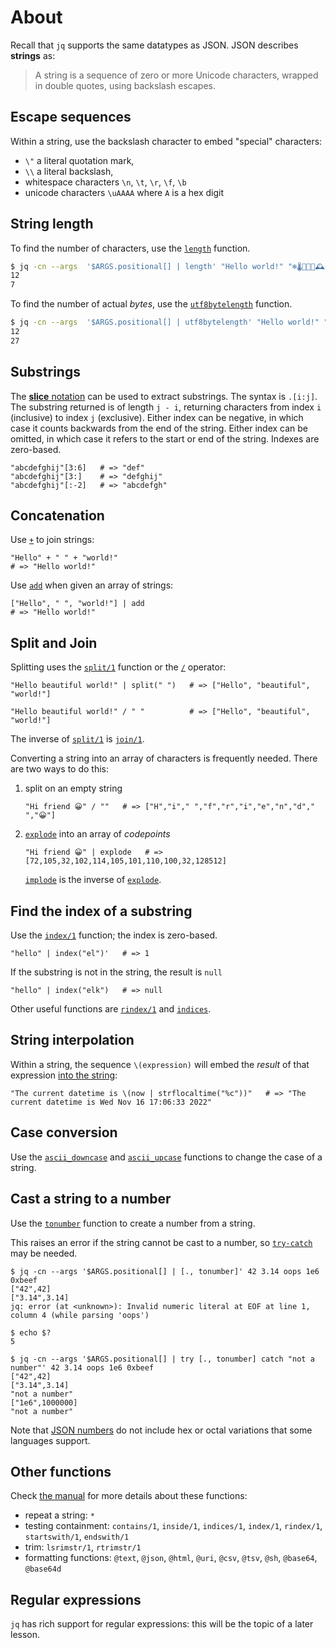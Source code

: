 # About

Recall that `jq` supports the same datatypes as JSON.
JSON describes **strings** as:

> A string is a sequence of zero or more Unicode characters, wrapped in double quotes, using backslash escapes.

## Escape sequences

Within a string, use the backslash character to embed "special" characters:

- `\"` a literal quotation mark,
- `\\` a literal backslash,
- whitespace characters `\n`, `\t`, `\r`, `\f`, `\b`
- unicode characters `\uAAAA` where `A` is a hex digit

## String length

To find the number of characters, use the [`length`][length] function.

```sh
$ jq -cn --args  '$ARGS.positional[] | length' "Hello world!" "❄🌡🤧🤒🏥🕰😀"
12
7
```

To find the number of actual _bytes_, use the [`utf8bytelength`][utf8bytelength] function.

```sh
$ jq -cn --args  '$ARGS.positional[] | utf8bytelength' "Hello world!" "❄🌡🤧🤒🏥🕰😀"
12
27
```

## Substrings

The [**slice** notation][slice] can be used to extract substrings.
The syntax is `.[i:j]`.
The substring returned is of length `j - i`, returning characters from index `i` (inclusive) to index `j` (exclusive).
Either index can be negative, in which case it counts backwards from the end of the string.
Either index can be omitted, in which case it refers to the start or end of the string.
Indexes are zero-based.

```jq
"abcdefghij"[3:6]   # => "def"
"abcdefghij"[3:]    # => "defghij"
"abcdefghij"[:-2]   # => "abcdefgh"
```

## Concatenation

Use [`+`][+] to join strings:

```jq
"Hello" + " " + "world!"
# => "Hello world!"
```

Use [`add`][add] when given an array of strings:

```jq
["Hello", " ", "world!"] | add
# => "Hello world!"
```

## Split and Join

Splitting uses the [`split/1`][split/1] function or the [`/`][/] operator:

```jq
"Hello beautiful world!" | split(" ")   # => ["Hello", "beautiful", "world!"]
```

```jq
"Hello beautiful world!" / " "          # => ["Hello", "beautiful", "world!"]
```

The inverse of [`split/1`][split/1] is [`join/1`][join/1].

Converting a string into an array of characters is frequently needed.
There are two ways to do this:

1. split on an empty string

   ```jq
   "Hi friend 😀" / ""   # => ["H","i"," ","f","r","i","e","n","d"," ","😀"]
   ```

1. [`explode`][explode] into an array of _codepoints_

   ```jq
   "Hi friend 😀" | explode   # => [72,105,32,102,114,105,101,110,100,32,128512]
   ```

   [`implode`][implode] is the inverse of [`explode`][explode].

## Find the index of a substring

Use the [`index/1`][index/1] function; the index is zero-based.

```jq
"hello" | index("el")'   # => 1
```

If the substring is not in the string, the result is `null`

```jq
"hello" | index("elk")   # => null
```

Other useful functions are [`rindex/1`][index/1] and [`indices`][indices].

## String interpolation

Within a string, the sequence `\(expression)` will embed the _result_ of that expression [into the string][interpolate]:

```jq
"The current datetime is \(now | strflocaltime("%c"))"   # => "The current datetime is Wed Nov 16 17:06:33 2022"
```

## Case conversion

Use the [`ascii_downcase`][ascii_downcase] and [`ascii_upcase`][ascii_downcase] functions to change the case of a string.

## Cast a string to a number

Use the [`tonumber`][tonumber] function to create a number from a string.

This raises an error if the string cannot be cast to a number, so [`try-catch`][try-catch] may be needed.

```jq
$ jq -cn --args '$ARGS.positional[] | [., tonumber]' 42 3.14 oops 1e6 0xbeef
["42",42]
["3.14",3.14]
jq: error (at <unknown>): Invalid numeric literal at EOF at line 1, column 4 (while parsing 'oops')

$ echo $?
5

$ jq -cn --args '$ARGS.positional[] | try [., tonumber] catch "not a number"' 42 3.14 oops 1e6 0xbeef
["42",42]
["3.14",3.14]
"not a number"
["1e6",1000000]
"not a number"
```

Note that [JSON numbers][json-numbers] do not include hex or octal variations that some languages support.

## Other functions

Check [the manual][manual] for more details about these functions:

- repeat a string: `*`
- testing containment: `contains/1`, `inside/1`, `indices/1`, `index/1`, `rindex/1`, `startswith/1`, `endswith/1`
- trim: `lsrimstr/1`, `rtrimstr/1`
- formatting functions: `@text`, `@json`, `@html`, `@uri`, `@csv`, `@tsv`, `@sh`, `@base64`, `@base64d`

## Regular expressions

`jq` has rich support for regular expressions: this will be the topic of a later lesson.

[manual]: https://jqlang.github.io/jq/manual/v1.7/
[interpolate]: https://jqlang.github.io/jq/manual/v1.7/#string-interpolation
[length]: https://jqlang.github.io/jq/manual/v1.7/#length
[utf8bytelength]: https://jqlang.github.io/jq/manual/v1.7/#utf8bytelength
[+]: https://jqlang.github.io/jq/manual/v1.7/#addition
[/]: https://jqlang.github.io/jq/manual/v1.7/#multiplication-division-modulo
[add]: https://jqlang.github.io/jq/manual/v1.7/#add
[split/1]: https://jqlang.github.io/jq/manual/v1.7/#split-1
[join/1]: https://jqlang.github.io/jq/manual/v1.7/#join
[explode]: https://jqlang.github.io/jq/manual/v1.7/#explode
[implode]: https://jqlang.github.io/jq/manual/v1.7/#implode
[ascii_downcase]: https://jqlang.github.io/jq/manual/v1.7/#ascii_downcase-ascii_upcase
[tonumber]: https://jqlang.github.io/jq/manual/v1.7/#tonumber
[try-catch]: https://jqlang.github.io/jq/manual/v1.7/#try-catch
[json-numbers]: https://www.json.org/json-en.html
[indices]: https://jqlang.github.io/jq/manual/v1.7/#indices
[index/1]: https://jqlang.github.io/jq/manual/v1.7/#index-rindex
[slice]: https://jqlang.github.io/jq/manual/v1.7/#array-string-slice
